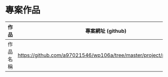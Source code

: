 # 專案作品

作品     |  專案網址 (github)
---------|-------------------------------
作品名稱  | https://github.com/a97021546/wp106a/tree/master/project/photoartwork
